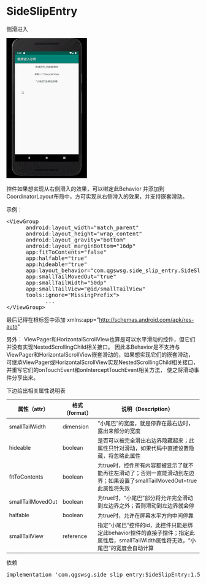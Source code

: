 # SideSlipEntry

侧滑进入 

![效果图](https://github.com/qgswsg/SideslipEntry/blob/master/%E7%A4%BA%E4%BE%8B.gif)

控件如果想实现从右侧滑入的效果，可以绑定此Behavior 并添加到CoordinatorLayout布局中，方可实现从右侧滑入的效果，并支持嵌套滑动。 

示例：
<pre>
&lt;ViewGroup
      android:layout_width=&quot;match_parent&quot;
      android:layout_height=&quot;wrap_content&quot;
      android:layout_gravity=&quot;bottom&quot;
      android:layout_marginBottom=&quot;16dp&quot;
      app:fitToContents=&quot;false&quot;
      app:halfable=&quot;true&quot;
      app:hideable=&quot;true&quot;
      app:layout_behavior=&quot;com.qgswsg.side_slip_entry.SideSlipEntryBehavior&quot;
      app:smallTailMovedOut=&quot;true&quot;
      app:smallTailWidth=&quot;50dp&quot;
      app:smallTailView=&quot;@id/smallTailView&quot;
      tools:ignore=&quot;MissingPrefix&quot;&gt;
            ...
&lt;/ViewGroup&gt;
</pre>
最后记得在根标签中添加 xmlns:app="http://schemas.android.com/apk/res-auto"

另外：
ViewPager和HorizontalScrollView也算是可以水平滑动的控件，但它们并没有实现NestedScrollingChild相关接口。 因此本Behavior是不支持与ViewPager和HorizontalScrollView嵌套滑动的，如果想实现它们的嵌套滑动， 可继承ViewPager或HorizontalScrollView实现NestedScrollingChild相关接口，并重写它们的onTouchEvent和onInterceptTouchEvent相关方法， 使之将滑动事件分享出来。

下边给出相关属性说明表

| 属性（attr） | 格式（format） | 说明（Description） |
| ------ | ------ | ------ |
| smallTailWidth | dimension | “小尾巴”的宽度，就是停靠在最右边时，露出来部分的宽度 |
| hideable | boolean | 是否可以被完全滑出右边界隐藏起来；此属性只针对滑动，如果代码中直接设置隐藏，将忽略此属性 |
| fitToContents | boolean | 为true时，控件所有内容都被显示了就不能再往左滑动了；否则一直能滑动到左边界；如果设置了smallTailMovedOut=true 此属性将失效 |
| smallTailMovedOut | boolean | 为true时，“小尾巴”部分将允许完全滑动到左边界之外；否则滑动到左边界就会停 |
| halfable | boolean | 为true时，允许在屏幕水平方向中间停靠 |
| smallTailView | reference | 指定“小尾巴”控件的id，此控件只能是绑定此behavior控件的直接子控件；指定此属性后，smallTailWidth属性将无效，“小尾巴”的宽度会自动计算 |

依赖
<pre>implementation 'com.qgswsg.side_slip_entry:SideSlipEntry:1.5'</pre>
